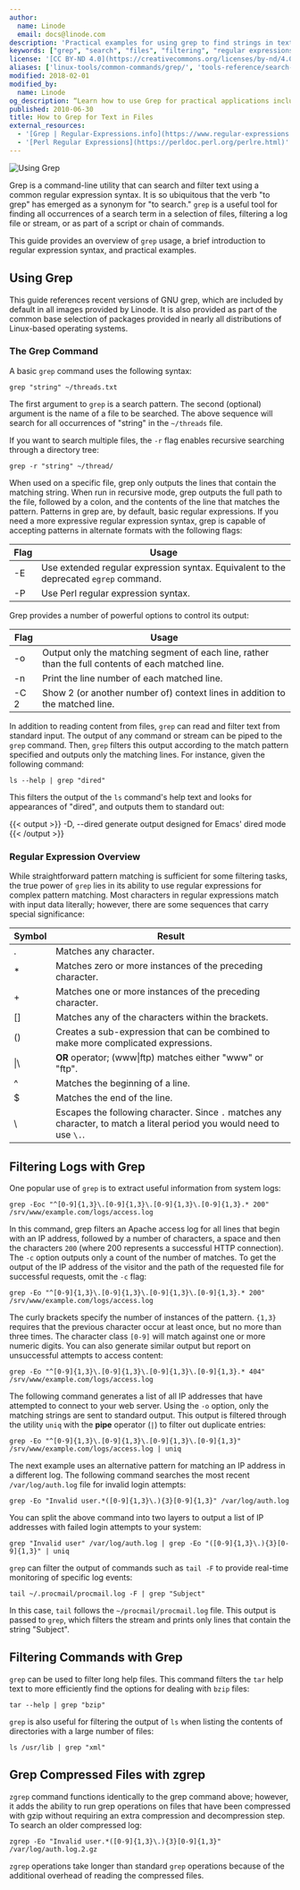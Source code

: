 ```yaml
---
author:
  name: Linode
  email: docs@linode.com
description: 'Practical examples for using grep to find strings in text files and streams.'
keywords: ["grep", "search", "files", "filtering", "regular expressions"]
license: '[CC BY-ND 4.0](https://creativecommons.org/licenses/by-nd/4.0)'
aliases: ['linux-tools/common-commands/grep/', 'tools-reference/search-and-filter-text-with-grep/','tools-reference/how-to-grep-for-text-in-files/']
modified: 2018-02-01
modified_by:
  name: Linode
og_description: “Learn how to use Grep for practical applications including filtering log files and finding strings in text files and streams.”
published: 2010-06-30
title: How to Grep for Text in Files
external_resources:
  - '[Grep | Regular-Expressions.info](https://www.regular-expressions.info/grep.html)'
  - '[Perl Regular Expressions](https://perldoc.perl.org/perlre.html)'
---
```


![Using Grep](/docs/assets/search_and_filter_text_with_grep_smg.png "Search and filter text with Grep")

Grep is a command-line utility that can search and filter text using a common regular expression syntax. It is so ubiquitous that the verb "to grep" has emerged as a synonym for "to search." `grep` is a useful tool for finding all occurrences of a search term in a selection of files, filtering a log file or stream, or as part of a script or chain of commands.

This guide provides an overview of `grep` usage, a brief introduction to regular expression syntax, and practical examples.

## Using Grep

This guide references recent versions of GNU grep, which are included by default in all images provided by Linode. It is also provided as part of the common base selection of packages provided in nearly all distributions of Linux-based operating systems.

### The Grep Command

A basic `grep` command uses the following syntax:

    grep "string" ~/threads.txt

The first argument to `grep` is a search pattern. The second (optional) argument is the name of a file to be searched. The above sequence will search for all occurrences of "string" in the `~/threads` file.

If you want to search multiple files, the `-r` flag enables recursive searching through a directory tree:

    grep -r "string" ~/thread/

When used on a specific file, grep only outputs the lines that contain the matching string. When run in recursive mode, grep outputs the full path to the file, followed by a colon, and the contents of the line that matches the pattern. Patterns in grep are, by default, basic regular expressions. If you need a more expressive regular expression syntax, grep is capable of accepting patterns in alternate formats with the following flags:

| Flag | Usage |
|---|---------|
| -E | Use extended regular expression syntax. Equivalent to the deprecated `egrep` command.  |
| -P | Use Perl regular expression syntax.  |

Grep provides a number of powerful options to control its output:

| Flag  | Usage  |
|---|---|
| -o  |  Output only the matching segment of each line, rather than the full contents of each matched line. |
| -n  |  Print the line number of each matched line. |
| -C 2  | Show 2 (or another number of) context lines in addition to the matched line.  |

In addition to reading content from files, `grep` can read and filter text from standard input. The output of any command or stream can be piped to the `grep` command. Then, `grep` filters this output according to the match pattern specified and outputs only the matching lines. For instance, given the following command:

    ls --help | grep "dired"

This filters the output of the `ls` command's help text and looks for appearances of "dired", and outputs them to standard out:

  {{< output >}}
-D, --dired                generate output designed for Emacs' dired mode
{{< /output >}}

### Regular Expression Overview

While straightforward pattern matching is sufficient for some filtering tasks, the true power of `grep` lies in its ability to use regular expressions for complex pattern matching. Most characters in regular expressions match with input data literally; however, there are some sequences that carry special significance:

| Symbol | Result |
|---|--------------------------|
| .  | Matches any character.  |
| *  | Matches zero or more instances of the preceding character.  |
| +  | Matches one or more instances of the preceding character.  |
| [] | Matches any of the characters within the brackets.  |
| () | Creates a sub-expression that can be combined to make more complicated expressions.  |
| \|\ | **OR** operator; (www\|ftp) matches either "www" or "ftp".  |
| ^  | Matches the beginning of a line.  |
| $  | Matches the end of the line.  |
| \\ | Escapes the following character. Since `.` matches any character, to match a literal period you would need to use `\.`.   |

## Filtering Logs with Grep

One popular use of `grep` is to extract useful information from system logs:

    grep -Eoc "^[0-9]{1,3}\.[0-9]{1,3}\.[0-9]{1,3}\.[0-9]{1,3}.* 200"  /srv/www/example.com/logs/access.log

In this command, grep filters an Apache access log for all lines that begin with an IP address, followed by a number of characters, a space and then the characters `200` (where 200 represents a successful HTTP connection). The `-c` option outputs only a count of the number of matches. To get the output of the IP address of the visitor and the path of the requested file for successful requests, omit the `-c` flag:

    grep -Eo "^[0-9]{1,3}\.[0-9]{1,3}\.[0-9]{1,3}\.[0-9]{1,3}.* 200"  /srv/www/example.com/logs/access.log

The curly brackets specify the number of instances of the pattern. `{1,3}` requires that the previous character occur at least once, but no more than three times. The character class `[0-9]` will match against one or more numeric digits. You can also generate similar output but report on unsuccessful attempts to access content:

    grep -Eo "^[0-9]{1,3}\.[0-9]{1,3}\.[0-9]{1,3}\.[0-9]{1,3}.* 404"  /srv/www/example.com/logs/access.log

The following command generates a list of all IP addresses that have attempted to connect to your web server. Using the `-o` option, only the matching strings are sent to standard output. This output is filtered through the utility `uniq` with the **pipe** operator (`|`) to filter out duplicate entries:

    grep -Eo "^[0-9]{1,3}\.[0-9]{1,3}\.[0-9]{1,3}\.[0-9]{1,3}" /srv/www/example.com/logs/access.log | uniq

The next example uses an alternative pattern for matching an IP address in a different log. The following command searches the most recent `/var/log/auth.log` file for invalid login attempts:

    grep -Eo "Invalid user.*([0-9]{1,3}\.){3}[0-9]{1,3}" /var/log/auth.log

You can split the above command into two layers to output a list of IP addresses with failed login attempts to your system:

    grep "Invalid user" /var/log/auth.log | grep -Eo "([0-9]{1,3}\.){3}[0-9]{1,3}" | uniq

`grep` can filter the output of commands such as `tail -F` to provide real-time monitoring of specific log events:

    tail ~/.procmail/procmail.log -F | grep "Subject"

In this case, `tail` follows the `~/procmail/procmail.log` file. This output is passed to `grep`, which filters the stream and prints only lines that contain the string "Subject".

## Filtering Commands with Grep

`grep` can be used to filter long help files. This command filters the `tar` help text to more efficiently find the options for dealing with `bzip` files:

    tar --help | grep "bzip"

`grep` is also useful for filtering the output of `ls` when listing the contents of directories with a large number of files:

    ls /usr/lib | grep "xml"

## Grep Compressed Files with zgrep

`zgrep` command functions identically to the grep command above; however, it adds the ability to run grep operations on files that have been compressed with gzip without requiring an extra compression and decompression step. To search an older compressed log:

    zgrep -Eo "Invalid user.*([0-9]{1,3}\.){3}[0-9]{1,3}" /var/log/auth.log.2.gz

`zgrep` operations take longer than standard `grep` operations because of the additional overhead of reading the compressed files.
